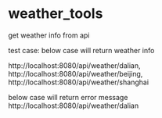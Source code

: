 # weather_tools
get weather info from api

test case:
below case will return weather info

 http://localhost:8080/api/weather/dalian,
 http://localhost:8080/api/weather/beijing,
 http://localhost:8080/api/weather/shanghai

below case will return error message
 http://localhost:8080/api/weather/dalian
